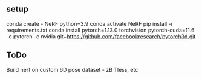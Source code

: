 ## setup
conda create - NeRF python=3.9
conda activate NeRF
pip install -r requirements.txt
conda install pytorch=1.13.0 torchvision pytorch-cuda=11.6 -c pytorch -c nvidia
git+https://github.com/facebookresearch/pytorch3d.git

## ToDo
Build nerf on custom 6D pose dataset - zB Tless, etc